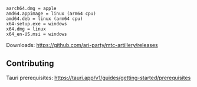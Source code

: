 ```
aarch64.dmg = apple
amd64.appimage = linux (arm64 cpu)
amd64.deb = linux (arm64 cpu)
x64-setup.exe = windows
x64.dmg = linux
x64_en-US.msi = windows
```

Downloads: https://github.com/ari-party/mtc-artillery/releases

## Contributing

Tauri prerequisites: https://tauri.app/v1/guides/getting-started/prerequisites
